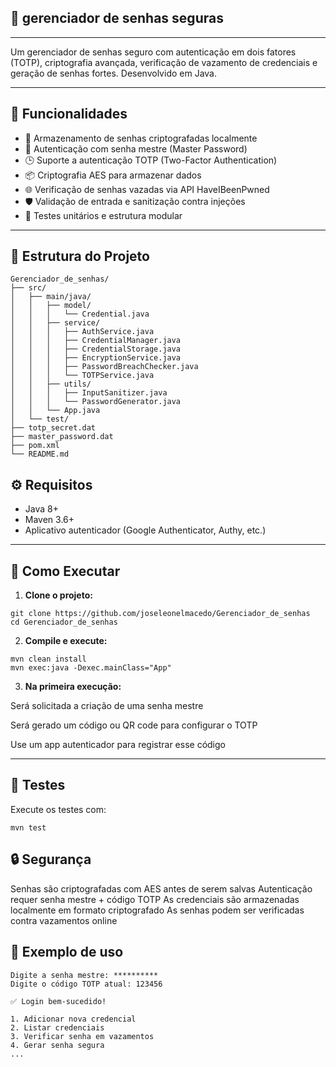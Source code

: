 <div align="left">

## 🔐 gerenciador de senhas seguras

---
  
Um gerenciador de senhas seguro com autenticação em dois fatores (TOTP), criptografia avançada, verificação de vazamento de credenciais e geração de senhas fortes. Desenvolvido em Java.

---

## 🧩 Funcionalidades

- 🔑 Armazenamento de senhas criptografadas localmente
- 🔐 Autenticação com senha mestre (Master Password)
- 🕒 Suporte a autenticação TOTP (Two-Factor Authentication)
- 📦 Criptografia AES para armazenar dados
- 🌐 Verificação de senhas vazadas via API HaveIBeenPwned
- 🛡️ Validação de entrada e sanitização contra injeções
- 🧪 Testes unitários e estrutura modular

---

## 📁 Estrutura do Projeto

```text
Gerenciador_de_senhas/
├── src/
│   ├── main/java/
│   │   ├── model/
│   │   │   └── Credential.java
│   │   ├── service/
│   │   │   ├── AuthService.java
│   │   │   ├── CredentialManager.java
│   │   │   ├── CredentialStorage.java
│   │   │   ├── EncryptionService.java
│   │   │   ├── PasswordBreachChecker.java
│   │   │   └── TOTPService.java
│   │   ├── utils/
│   │   │   ├── InputSanitizer.java
│   │   │   └── PasswordGenerator.java
│   │   └── App.java
│   └── test/
├── totp_secret.dat
├── master_password.dat
├── pom.xml
└── README.md
```
## ⚙️ Requisitos

- Java 8+
- Maven 3.6+
- Aplicativo autenticador (Google Authenticator, Authy, etc.)

---

## 🚀 Como Executar

1. **Clone o projeto:**

```
git clone https://github.com/joseleonelmacedo/Gerenciador_de_senhas
cd Gerenciador_de_senhas
```
2. **Compile e execute:**
```
mvn clean install
mvn exec:java -Dexec.mainClass="App"
```

3. **Na primeira execução:**

Será solicitada a criação de uma senha mestre

Será gerado um código ou QR code para configurar o TOTP

Use um app autenticador para registrar esse código

---

## 🧪 Testes

Execute os testes com:
```
mvn test
```

## 🔒 Segurança

Senhas são criptografadas com AES antes de serem salvas
Autenticação requer senha mestre + código TOTP
As credenciais são armazenadas localmente em formato criptografado
As senhas podem ser verificadas contra vazamentos online

## 📸 Exemplo de uso
```
Digite a senha mestre: **********
Digite o código TOTP atual: 123456

✅ Login bem-sucedido!

1. Adicionar nova credencial
2. Listar credenciais
3. Verificar senha em vazamentos
4. Gerar senha segura
...
```
